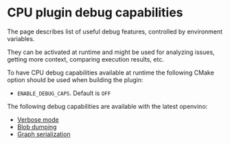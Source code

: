 # CPU plugin debug capabilities

The page describes list of useful debug features, controlled by environment variables.

They can be activated at runtime and might be used for analyzing issues, getting more context, comparing execution results, etc.

To have CPU debug capabilities available at runtime the following CMake option should be used when building the plugin:
* `ENABLE_DEBUG_CAPS`. Default is `OFF`

The following debug capabilities are available with the latest openvino:

- [Verbose mode](https://github.com/openvinotoolkit/openvino/blob/master/inference-engine/src/mkldnn_plugin/docs/verbose.md)
- [Blob dumping](https://github.com/openvinotoolkit/openvino/blob/master/inference-engine/src/mkldnn_plugin/docs/blob_dumping.md)
- [Graph serialization](https://github.com/openvinotoolkit/openvino/blob/master/inference-engine/src/mkldnn_plugin/docs/graph_serialization.md)